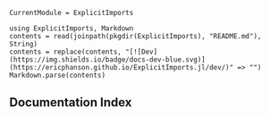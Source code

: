 ```@meta
CurrentModule = ExplicitImports
```

```@eval
using ExplicitImports, Markdown
contents = read(joinpath(pkgdir(ExplicitImports), "README.md"), String)
contents = replace(contents, "[![Dev](https://img.shields.io/badge/docs-dev-blue.svg)](https://ericphanson.github.io/ExplicitImports.jl/dev/)" => "")
Markdown.parse(contents)
```

## Documentation Index
```@index
```
